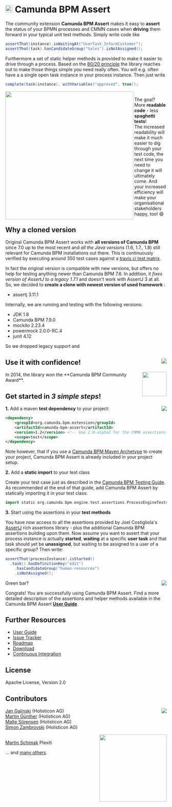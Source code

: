 # <img src="http://camunda.github.io/camunda-bpm-assert/resources/images/camunda.png" width="23" height="23"></img>&nbsp;Camunda BPM Assert

The community extension **Camunda BPM Assert** makes it easy to **assert** the status of your BPMN processes and CMMN cases when **driving** them forward in your typical unit test methods. Simply write code like

```groovy
assertThat(instance).isWaitingAt("UserTask_InformCustomer");
assertThat(task).hasCandidateGroup("Sales").isNotAssigned();
```

Furthermore a set of static helper methods is provided to make it easier to drive through a process. Based on the [80/20 principle](https://en.wikipedia.org/wiki/Pareto_principle) the library reaches out to make those things simple you need really often. You will e.g. often have a a single open task instance in your process instance. Then just write
 
```groovy
complete(task(instance), withVariables("approved", true));
```

<img src="http://camunda.github.io/camunda-bpm-assert/resources/images/spaghetti-test.jpg" align="left" width="400"><br/>The goal? More **readable code** - less **spaghetti tests**!<br/>The increased readability will make it much easier to dig through your test code, the next time you need to change it will ultimately come.  And your increased efficiency will make your organisational stakeholders happy, too! :smile:<br/></img>

## Why a cloned version

Original Camunda BPM Assert works with **all versions of Camunda BPM** since 7.0 up to the most 
recent and *all the Java versions* (1.6, 1.7., 1.8) still relevant for Camunda BPM installations 
out there. This is continuously verified by executing around 350 test cases against 
a [travis ci test matrix](https://travis-ci.org/camunda/camunda-bpm-assert).

In fact the original version is compatible with new versions, but offers no help for testing anything newer 
than Camunda BPM 7.6. In addition, it *fixes version of AssertJ to a legacy 1.7.1* and doesn't work with 
AssertJ 3 at all. So, we decided to **create a clone with newest version of used framework** :
 * assertj 3.11.1

Internally, we are running and testing with the following versions:

 * JDK 1.8
 * Camunda BPM 7.9.0
 * mockito 2.23.4 
 * powermock 2.0.0-RC.4
 * junit 4.12

So we dropped legacy support and 



## <a href="https://travis-ci.org/holunda-io/camunda-bpm-assert"><img src="https://travis-ci.org/holunda-io/camunda-bpm-assert.svg?branch=master" align="right"/></a>Use it with confidence!

<img src="http://camunda.github.io/camunda-bpm-assert/resources/images/community-award.png" align="right" width="76">
In 2014, the library won the **Camunda BPM Community Award**. 



 


## Get started in _3 simple steps_!

<a href="https://maven-badges.herokuapp.com/maven-central/org.camunda.bpm.extension/camunda-bpm-assert"><img src="https://maven-badges.herokuapp.com/maven-central/org.camunda.bpm.extension/camunda-bpm-assert/badge.svg" align="right"/></a>**1.** Add a maven **test dependency** to your project:

```xml  
<dependency>
    <groupId>org.camunda.bpm.extension</groupId>
    <artifactId>camunda-bpm-assert</artifactId>
    <version>1.2</version> <!-- Use 2.0-alpha2 for the CMMN assertions preview! -->
    <scope>test</scope>
</dependency>
```

Note however, that if you use a [Camunda BPM Maven Archetype](https://docs.camunda.org/manual/latest/user-guide/process-applications/maven-archetypes/) to create your project, Camunda BPM Assert is already included in your project setup.

**2.** Add a **static import** to your test class

Create your test case just as described in the [Camunda BPM Testing Guide](https://docs.camunda.org/manual/latest/user-guide/testing/). As recommended at the end of that guide, add Camunda BPM Assert by statically importing it in your test class:

```groovy  
import static org.camunda.bpm.engine.test.assertions.ProcessEngineTests.*;
```

**3.** Start using the assertions in your **test methods**

You have now access to all the assertions provided by Joel Costigliola's 
[AssertJ](http://joel-costigliola.github.io/assertj/) rich assertions library - 
plus the additional Camunda BPM assertions building upon them. Now assume you want to 
assert that your process instance is actually **started**, **waiting** at a 
specific **user task** and that task should yet be **unassigned**, 
but waiting to be assigned to a user of a specific group? Then write:

```groovy
assertThat(processInstance).isStarted()
  .task().hasDefinitionKey("edit")
    .hasCandidateGroup("human-resources")
    .isNotAssigned();
```

<img src="http://camunda.github.io/camunda-bpm-assert/resources/images/green-bar.png" align="right"></img> Green bar? 

Congrats! You are successfully using Camunda BPM Assert. Find a more detailed description of the assertions and helper methods available in the Camunda BPM Assert [**User Guide**](./camunda-bpm-assert/README.md).

## Further Resources

* [User Guide](./camunda-bpm-assert/README.md) 
* [Issue Tracker](https://github.com/holunda-io/camunda-bpm-assert/issues) 
* [Roadmap](https://github.com/camunda/holunda-io/issues/milestones?state=open&with_issues=no) 
* [Download](https://github.com/holunda-io/camunda-bpm-assert/releases)
* [Continuous Integration](https://travis-ci.org/holunda-io/camunda-bpm-assert)

## License

Apache License, Version 2.0

## Contributors

<a href="http://www.holisticon.de"><img src="https://www.holisticon.de/wp-content/uploads/2013/05/holisticon-logo-hamburg.gif" align="right" /></a>[Jan Galinski](https://github.com/jangalinski) (Holisticon AG)<br>
[Martin Günther](https://github.com/margue) (Holisticon AG)<br>
[Malte Sörensen](https://github.com/malteser) (Holisticon AG)<br>
[Simon Zambrovski](https://github.com/zambrovski) (Holisticon AG)


<a href="http://plexiti.com"><img src="http://plexiti.com/en/img/logo.png" align="right" width="210"></img></a><br>
[Martin Schimak](https://github.com/martinschimak) Plexiti

... and [many others](https://github.com/camunda/camunda-bpm-assert/graphs/contributors). 

